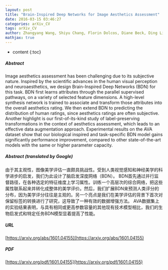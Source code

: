 ```yaml
---
layout: post
title: "Brain-Inspired Deep Networks for Image Aesthetics Assessment"
date: 2016-03-15 03:46:27
categories: arXiv_CV
tags: arXiv_CV
author: Zhangyang Wang, Shiyu Chang, Florin Dolcos, Diane Beck, Ding Liu, Thomas S. Huang
mathjax: true
---
```


* content
{:toc}

##### Abstract
Image aesthetics assessment has been challenging due to its subjective nature. Inspired by the scientific advances in the human visual perception and neuroaesthetics, we design Brain-Inspired Deep Networks (BDN) for this task. BDN first learns attributes through the parallel supervised pathways, on a variety of selected feature dimensions. A high-level synthesis network is trained to associate and transform those attributes into the overall aesthetics rating. We then extend BDN to predicting the distribution of human ratings, since aesthetics ratings are often subjective. Another highlight is our first-of-its-kind study of label-preserving transformations in the context of aesthetics assessment, which leads to an effective data augmentation approach. Experimental results on the AVA dataset show that our biological inspired and task-specific BDN model gains significantly performance improvement, compared to other state-of-the-art models with the same or higher parameter capacity.

##### Abstract (translated by Google)
由于其主观性，图像美学评估一直颇具挑战性。受到人类视觉感知和神经美学的科学进步的启发，我们为此设计了脑启发深度网络（BDN）。 BDN首先通过并行监督路径，在各种选定的特征维度上学习属性。训练一个高层次的综合网络，把这些属性联系起来并转化成整体的美学评价。然后，我们扩展BDN来预测人类评分的分布，因为美学评分往往是主观的。另一个亮点是我们在美学评估的背景下首次对保留标签的转换进行了研究，这导致了一种有效的数据增强方法。 AVA数据集上的实验结果表明，与具有相同或更高参数容量的其他现有技术模型相比，我们的生物启发式和特定任务BDN模型显着提高了性能。

##### URL
[https://arxiv.org/abs/1601.04155](https://arxiv.org/abs/1601.04155)

##### PDF
[https://arxiv.org/pdf/1601.04155](https://arxiv.org/pdf/1601.04155)

